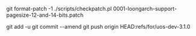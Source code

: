 git format-patch -1
./scripts/checkpatch.pl 0001-loongarch-support-pagesize-12-and-14-bits.patch

git add -u
git commit --amend
git push origin HEAD:refs/for/uos-dev-3.1.0
